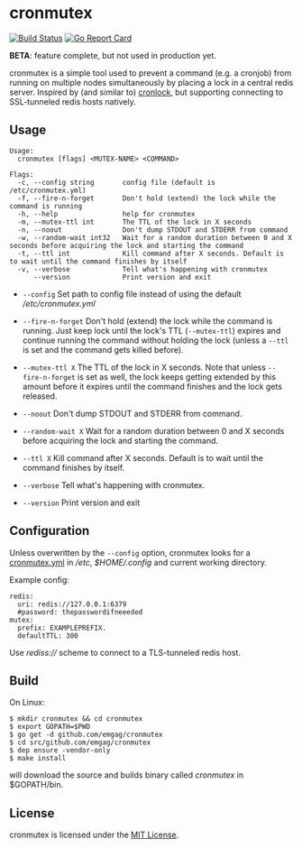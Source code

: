 # cronmutex

[![Build Status](https://travis-ci.org/emgag/cronmutex.svg?branch=master)](https://travis-ci.org/emgag/cronmutex)
[![Go Report Card](https://goreportcard.com/badge/github.com/emgag/cronmutex)](https://goreportcard.com/report/github.com/emgag/cronmutex)

**BETA**: feature complete, but not used in production yet.

cronmutex is a simple tool used to prevent a command (e.g. a cronjob) from running on multiple nodes simultaneously by placing a lock in a central redis server. Inspired by (and similar to) [cronlock](https://github.com/kvz/cronlock), but supporting connecting to SSL-tunneled redis hosts natively.

## Usage

```
Usage:
  cronmutex [flags] <MUTEX-NAME> <COMMAND>

Flags:
  -c, --config string       config file (default is /etc/cronmutex.yml)
  -f, --fire-n-forget       Don't hold (extend) the lock while the command is running
  -h, --help                help for cronmutex
  -m, --mutex-ttl int       The TTL of the lock in X seconds
  -n, --noout               Don't dump STDOUT and STDERR from command
  -w, --random-wait int32   Wait for a random duration between 0 and X seconds before acquiring the lock and starting the command
  -t, --ttl int             Kill command after X seconds. Default is to wait until the command finishes by itself
  -v, --verbose             Tell what's happening with cronmutex
      --version             Print version and exit
```

* `--config` Set path to config file instead of using the default */etc/cronmutex.yml* 

* `--fire-n-forget` Don't hold (extend) the lock while the command is running. Just keep lock until the lock's TTL (`--mutex-ttl`) expires and continue running the command without holding the lock (unless a `--ttl` is set and the command gets killed before).

* `--mutex-ttl X` The TTL of the lock in X seconds. Note that unless `--fire-n-forget` is set as well, the lock keeps getting extended by this amount before it expires until the command finishes and the lock gets released.

* `--noout` Don't dump STDOUT and STDERR from command.

* `--random-wait X` Wait for a random duration between 0 and X seconds before acquiring the lock and starting the command.  

* `--ttl X` Kill command after X seconds. Default is to wait until the command finishes by itself.  

* `--verbose` Tell what's happening with cronmutex.
 
* `--version` Print version and exit

## Configuration

Unless overwritten by the `--config` option, cronmutex looks for a [cronmutex.yml](/cronmutex.yml.dist) in */etc*, *$HOME/.config* and current working directory.

Example config:

```
redis:
  uri: redis://127.0.0.1:6379
  #password: thepasswordifneeeded
mutex:
  prefix: EXAMPLEPREFIX.
  defaultTTL: 300
```

Use *rediss://* scheme to connect to a TLS-tunneled redis host.

## Build

On Linux:

```
$ mkdir cronmutex && cd cronmutex
$ export GOPATH=$PWD
$ go get -d github.com/emgag/cronmutex
$ cd src/github.com/emgag/cronmutex
$ dep ensure -vendor-only
$ make install
```

will download the source and builds binary called _cronmutex_ in $GOPATH/bin.

## License

cronmutex is licensed under the [MIT License](http://opensource.org/licenses/MIT).
